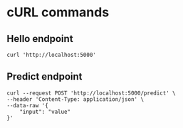 # cURL commands

## Hello endpoint
```shell
curl 'http://localhost:5000'
```

## Predict endpoint
```shell
curl --request POST 'http://localhost:5000/predict' \
--header 'Content-Type: application/json' \
--data-raw '{
    "input": "value"
}'
```
